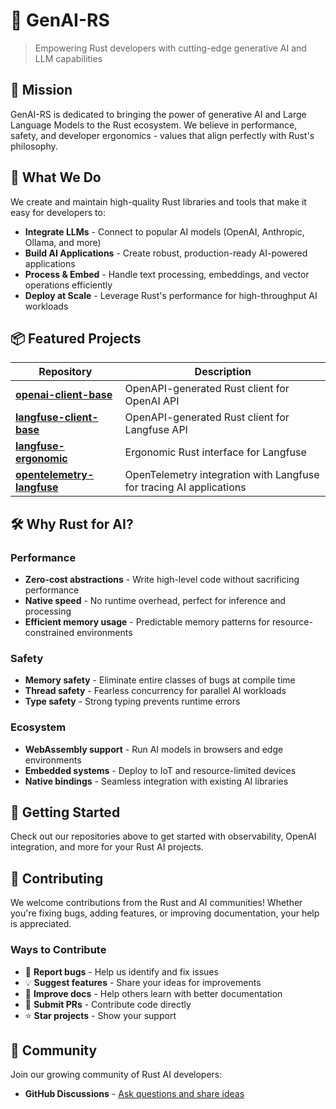 # 🦀 GenAI-RS

> Empowering Rust developers with cutting-edge generative AI and LLM capabilities

## 🚀 Mission

GenAI-RS is dedicated to bringing the power of generative AI and Large Language Models to the Rust ecosystem. We believe in performance, safety, and developer ergonomics - values that align perfectly with Rust's philosophy.

## 🎯 What We Do

We create and maintain high-quality Rust libraries and tools that make it easy for developers to:

- **Integrate LLMs** - Connect to popular AI models (OpenAI, Anthropic, Ollama, and more)
- **Build AI Applications** - Create robust, production-ready AI-powered applications
- **Process & Embed** - Handle text processing, embeddings, and vector operations efficiently
- **Deploy at Scale** - Leverage Rust's performance for high-throughput AI workloads

## 📦 Featured Projects

| Repository | Description |
|------------|-------------|
| [**openai-client-base**](https://github.com/genai-rs/openai-client-base) | OpenAPI-generated Rust client for OpenAI API |
| [**langfuse-client-base**](https://github.com/genai-rs/langfuse-client-base) | OpenAPI-generated Rust client for Langfuse API |
| [**langfuse-ergonomic**](https://github.com/genai-rs/langfuse-ergonomic) | Ergonomic Rust interface for Langfuse |
| [**opentelemetry-langfuse**](https://github.com/genai-rs/opentelemetry-langfuse) | OpenTelemetry integration with Langfuse for tracing AI applications |

## 🛠️ Why Rust for AI?

### Performance
- **Zero-cost abstractions** - Write high-level code without sacrificing performance
- **Native speed** - No runtime overhead, perfect for inference and processing
- **Efficient memory usage** - Predictable memory patterns for resource-constrained environments

### Safety
- **Memory safety** - Eliminate entire classes of bugs at compile time
- **Thread safety** - Fearless concurrency for parallel AI workloads
- **Type safety** - Strong typing prevents runtime errors

### Ecosystem
- **WebAssembly support** - Run AI models in browsers and edge environments
- **Embedded systems** - Deploy to IoT and resource-limited devices
- **Native bindings** - Seamless integration with existing AI libraries

## 🚦 Getting Started

Check out our repositories above to get started with observability, OpenAI integration, and more for your Rust AI projects.

## 🤝 Contributing

We welcome contributions from the Rust and AI communities! Whether you're fixing bugs, adding features, or improving documentation, your help is appreciated.

### Ways to Contribute

- 🐛 **Report bugs** - Help us identify and fix issues
- 💡 **Suggest features** - Share your ideas for improvements
- 📝 **Improve docs** - Help others learn with better documentation
- 🔧 **Submit PRs** - Contribute code directly
- ⭐ **Star projects** - Show your support

## 🌟 Community

Join our growing community of Rust AI developers:

- **GitHub Discussions** - [Ask questions and share ideas](https://github.com/orgs/genai-rs/discussions)

